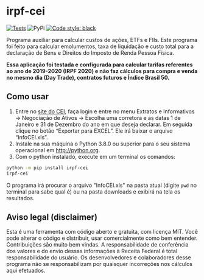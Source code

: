 # irpf-cei

[![Tests](https://github.com/staticdev/irpf-cei/workflows/Tests/badge.svg)](https://github.com/staticdev/irpf-cei/actions?workflow=Tests)
![PyPi](https://badge.fury.io/py/irpf-cei.svg)
[![Code style: black](https://img.shields.io/badge/code%20style-black-000000.svg)](https://github.com/psf/black)

Programa auxiliar para calcular custos de ações, ETFs e FIIs. Este programa foi feito para calcular emolumentos, taxa de liquidação e custo total para a declaração de Bens e Direitos do Imposto de Renda Pessoa Física.

**Essa aplicação foi testada e configurada para calcular tarifas referentes ao ano de 2019-2020 (IRPF 2020) e não faz cálculos para compra e venda no mesmo dia (Day Trade), contratos futuros e Índice Brasil 50.**

## Como usar

1. Entre no [site do CEI](https://cei.b3.com.br/), faça login e entre no menu Extratos e Informativos → Negociação de Ativos → Escolha uma corretora e as datas 1 de Janeiro e 31 de Dezembro do ano em que deseja declarar. Em seguida clique no botão “Exportar para EXCEL”. Ele irá baixar o arquivo “InfoCEI.xls”.
2. Instale na sua máquina o Python 3.8.0 ou superior para o seu sistema operacional em http://python.org.
3. Com o python instalado, execute em um terminal os comandos:

```sh
python -m pip install irpf-cei
irpf-cei
```

O programa irá procurar o arquivo "InfoCEI.xls" na pasta atual (digite `pwd` no terminal para sabe qual é) ou na pasta downloads e exibirá na tela os resultados.

## Aviso legal (disclaimer)

Esta é uma ferramenta com código aberto e gratuita, com licença MIT. Você pode alterar o código e distribuir, usar comercialmente como bem entender. Contribuições são muito bem vindas. A responsabilidade de conferência dos valores e do envio dessas informações à Receita Federal é total responsabilidade do usuário. Os desenvolvedores e colaboradores desse programa não se responsabilizam por quaisquer incorreções nos cálculos aqui efetuados.
